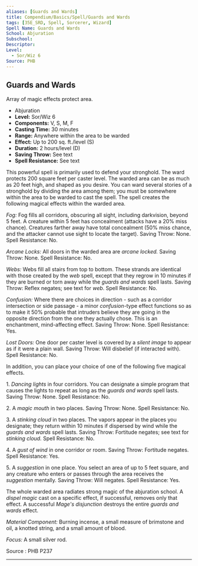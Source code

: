```yaml
---
aliases: [Guards and Wards]
title: Compendium/Basics/Spell/Guards and Wards
tags: [35E_SRD, Spell, Sorcerer, Wizard]
Spell Name: Guards and Wards
School: Abjuration
Subschool: 
Descriptor: 
Level:
  - Sor/Wiz 6
Source: PHB
---
```



## Guards and Wards

Array of magic effects protect area.

*   Abjuration
*   **Level:** Sor/Wiz 6
*   **Components:** V, S, M, F
*   **Casting Time:** 30 minutes
*   **Range:** Anywhere within the area to be warded
*   **Effect:** Up to 200 sq. ft./level (S)
*   **Duration:** 2 hours/level (D)
*   **Saving Throw:** See text
*   **Spell Resistance:** See text

<p>This powerful spell is primarily used to defend your stronghold. The ward protects 200 square feet per caster level. The warded area can be as much as 20 feet high, and shaped as you desire. You can ward several stories of a stronghold by dividing the area among them; you must be somewhere within the area to be warded to cast the spell. The spell creates the following magical effects within the warded area.</p><p><i>Fog:</i> Fog fills all corridors, obscuring all sight, including darkvision, beyond 5 feet. A creature within 5 feet has concealment (attacks have a 20% miss chance). Creatures farther away have total concealment (50% miss chance, and the attacker cannot use sight to locate the target). Saving Throw: None. Spell Resistance: No.</p><p><i>Arcane Locks:</i> All doors in the warded area are <i>arcane locked.</i> Saving Throw: None. Spell Resistance: No.</p><p><i>Webs:</i> Webs fill all stairs from top to bottom. These strands are identical with those created by the <i>web</i> spell, except that they regrow in 10 minutes if they are burned or torn away while the <i>guards and wards</i> spell lasts. Saving Throw: Reflex negates; see text for <i>web</i>. Spell Resistance: No.</p><p><i>Confusion:</i> Where there are choices in direction - such as a corridor intersection or side passage - a minor <i>confusion-</i>type effect functions so as to make it 50% probable that intruders believe they are going in the opposite direction from the one they actually chose. This is an enchantment, mind-affecting effect. Saving Throw: None. Spell Resistance: Yes.</p><p><i>Lost Doors:</i> One door per caster level is covered by a <i>silent image</i> to appear as if it were a plain wall. Saving Throw: Will disbelief (if interacted with). Spell Resistance: No.</p><p>In addition, you can place your choice of one of the following five magical effects.</p><p>1. <i>Dancing lights</i> in four corridors. You can designate a simple program that causes the lights to repeat as long as the <i>guards and wards</i> spell lasts. Saving Throw: None. Spell Resistance: No.</p><p>2. A <i>magic mouth</i> in two places. Saving Throw: None. Spell Resistance: No.</p><p>3. A <i>stinking cloud</i> in two places. The vapors appear in the places you designate; they return within 10 minutes if dispersed by wind while the <i>guards and wards</i> spell lasts. Saving Throw: Fortitude negates; see text for <i>stinking cloud.</i> Spell Resistance: No.</p><p>4. A <i>gust of wind</i> in one corridor or room. Saving Throw: Fortitude negates. Spell Resistance: Yes.</p><p>5. A <i>suggestion</i> in one place. You select an area of up to 5 feet square, and any creature who enters or passes through the area receives the <i>suggestion</i> mentally. Saving Throw: Will negates. Spell Resistance: Yes.</p><p>The whole warded area radiates strong magic of the abjuration school. A <i>dispel magic</i> cast on a specific effect, if successful, removes only that effect. A successful <i>Mage's disjunction</i> destroys the entire <i>guards and wards</i> effect.</p><p><i>Material Component:</i> Burning incense, a small measure of brimstone and oil, a knotted string, and a small amount of blood.</p><p><i>Focus:</i> A small silver rod.</p>

Source : PHB P237

---
